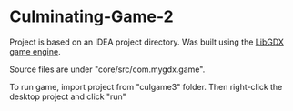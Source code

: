 # Culminating-Game-2

Project is based on an IDEA project directory. Was built using the [LibGDX game engine](https://libgdx.info/).

Source files are under "core/src/com.mygdx.game".

To run game, import project from "culgame3" folder. Then right-click the desktop project and click "run"


